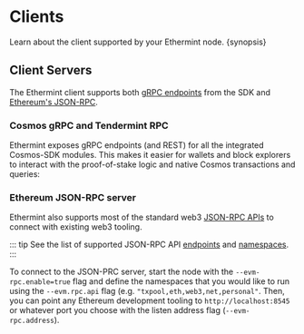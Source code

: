 <!--
order: 3
-->

# Clients

Learn about the client supported by your Ethermint node. {synopsis}

## Client Servers

The Ethermint client supports both [gRPC endpoints](https://cosmos.network/rpc) from the SDK and [Ethereum's JSON-RPC](https://eth.wiki/json-rpc/API).

### Cosmos gRPC and Tendermint RPC

Ethermint exposes gRPC endpoints (and REST) for all the integrated Cosmos-SDK modules. This makes it easier for
wallets and block explorers to interact with the proof-of-stake logic and native Cosmos transactions and queries:

### Ethereum JSON-RPC server

Ethermint also supports most of the standard web3 [JSON-RPC
APIs](./../api/JSON-RPC/running_server) to connect with existing web3 tooling.

::: tip
See the list of supported JSON-RPC API [endpoints](./../api/JSON-RPC/endpoints) and [namespaces](./../api/JSON-RPC/namespaces).
:::

To connect to the JSON-PRC server, start the node with the `--evm-rpc.enable=true` flag and define the namespaces that you would like to run using the `--evm.rpc.api` flag (e.g. `"txpool,eth,web3,net,personal"`. Then, you can point any Ethereum development tooling to `http://localhost:8545` or whatever port you choose with the listen address flag (`--evm-rpc.address`).

<!-- TODO: add Rosetta -->